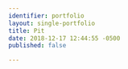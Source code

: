 ```yaml
---
identifier: portfolio
layout: single-portfolio
title: Pit
date: 2018-12-17 12:44:55 -0500
published: false

---
```

